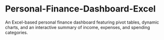 # Personal-Finance-Dashboard-Excel
An Excel-based personal finance dashboard featuring pivot tables, dynamic charts, and an interactive summary of income, expenses, and spending categories.
